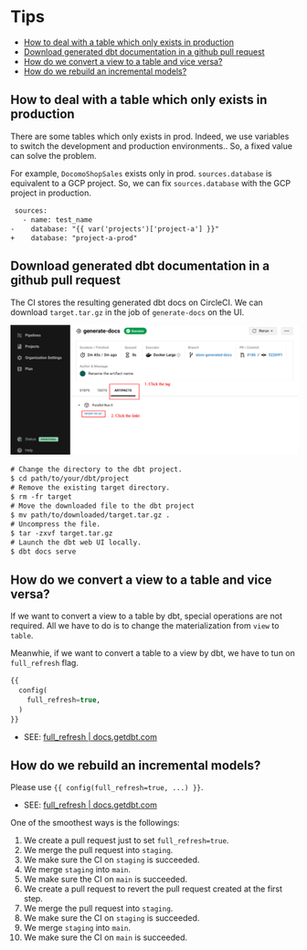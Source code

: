 # Tips

<!-- START doctoc generated TOC please keep comment here to allow auto update -->
<!-- DON'T EDIT THIS SECTION, INSTEAD RE-RUN doctoc TO UPDATE -->

- [How to deal with a table which only exists in production](#how-to-deal-with-a-table-which-only-exists-in-production)
- [Download generated dbt documentation in a github pull request](#download-generated-dbt-documentation-in-a-github-pull-request)
- [How do we convert a view to a table and vice versa?](#how-do-we-convert-a-view-to-a-table-and-vice-versa)
- [How do we rebuild an incremental models?](#how-do-we-rebuild-an-incremental-models)

<!-- END doctoc generated TOC please keep comment here to allow auto update -->

## How to deal with a table which only exists in production
There are some tables which only exists in prod.
Indeed, we use variables to switch the development and production environments..
So, a fixed value can solve the problem.

For example, `DocomoShopSales` exists only in prod.
`sources.database` is equivalent to a GCP project.
So, we can fix `sources.database` with the GCP project in production.

```
 sources:
   - name: test_name
-    database: "{{ var('projects')['project-a'] }}"
+    database: "project-a-prod"
```

## Download generated dbt documentation in a github pull request
The CI stores the resulting generated dbt docs on CircleCI.
We can download `target.tar.gz` in the job of `generate-docs` on the UI.

![Artifacts of generated dbt docs on CircleCI](./images/generated-docs-artifacts.png)

```cd
# Change the directory to the dbt project.
$ cd path/to/your/dbt/project
# Remove the existing target directory.
$ rm -fr target
# Move the downloaded file to the dbt project
$ mv path/to/downloaded/target.tar.gz .
# Uncompress the file.
$ tar -zxvf target.tar.gz
# Launch the dbt web UI locally.
$ dbt docs serve
```

## How do we convert a view to a table and vice versa?
If we want to convert a view to a table by dbt, special operations are not required.
All we have to do is to change the materialization from `view` to `table`.

Meanwhie, if we want to convert a table to a view by dbt, we have to tun on `full_refresh` flag.
```sql
{{
  config(
    full_refresh=true,
  )
}}
```

* SEE: [full\_refresh \| docs\.getdbt\.com](https://docs.getdbt.com/reference/resource-configs/full_refresh/) 


## How do we rebuild an incremental models?
Please use `{{ config(full_refresh=true, ...) }}`.
* SEE: [full\_refresh \| docs\.getdbt\.com](https://docs.getdbt.com/reference/resource-configs/full_refresh/) 

One of the smoothest ways is the followings:
1. We create a pull request just to set `full_refresh=true`.
1. We merge the pull request into `staging`.
1. We make sure the CI on `staging` is succeeded.
1. We merge `staging` into `main`.
1. We make sure the CI on `main` is succeeded.
1. We create a pull request to revert the pull request created at the first step.
1. We merge the pull request into `staging`.
1. We make sure the CI on `staging` is succeeded.
1. We merge `staging` into `main`.
1. We make sure the CI on `main` is succeeded.

